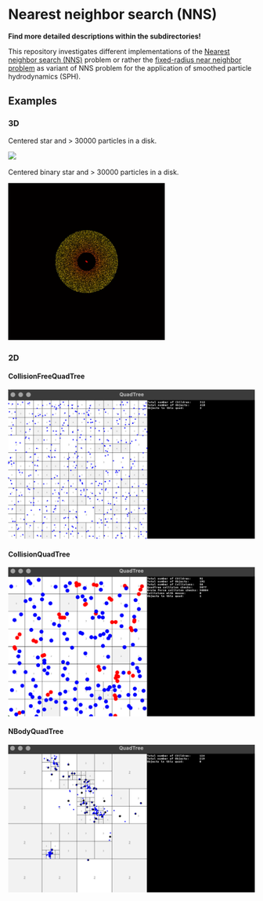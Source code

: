 # Nearest neighbor search (NNS)

**Find more detailed descriptions within the subdirectories!**

This repository investigates different implementations of the [Nearest neighbor search (NNS)](https://en.wikipedia.org/wiki/Nearest_neighbor_search) problem or rather the [fixed-radius near neighbor problem](https://en.wikipedia.org/wiki/Fixed-radius_near_neighbors#:~:text=In%20computational%20geometry%2C%20the%20fixed,and%20a%20fixed%20distance%20%CE%94.) as variant of NNS problem for the application of smoothed particle hydrodynamics (SPH).

## Examples 

### 3D

Centered star and > 30000 particles in a disk.

![](3D/resources/Sample.gif)

Centered binary star and > 30000 particles in a disk.

![](3D/resources/BinarySample.gif)

### 2D

#### CollisionFreeQuadTree

![](2D/CollisionFreeQuadTree/resources/Sample.png)

#### CollisionQuadTree

![](2D/CollisionQuadTree/resources/Sample.png)

#### NBodyQuadTree

![](2D/NBodyQuadTree/resources/Sample.png)





